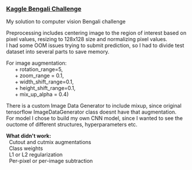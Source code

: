 ### [Kaggle Bengali Challenge](https://www.kaggle.com/c/bengaliai-cv19)

My solution to computer vision Bengali challenge  
  
Preprocessing includes centering image to the region of interest based on pixel values, resizing to 128x128 size and normalizing pixel values.  
I had some OOM issues trying to submit prediction, so I had to divide test dataset into several parts to save memory.  
  
For image augmentation:   
&nbsp;&nbsp;&nbsp;&nbsp;&nbsp;&nbsp;+ rotation_range=5,  
&nbsp;&nbsp;&nbsp;&nbsp;&nbsp;&nbsp;+ zoom_range = 0.1,  
&nbsp;&nbsp;&nbsp;&nbsp;&nbsp;&nbsp;+ width_shift_range=0.1,  
&nbsp;&nbsp;&nbsp;&nbsp;&nbsp;&nbsp;+ height_shift_range=0.1,  
&nbsp;&nbsp;&nbsp;&nbsp;&nbsp;&nbsp;+ mix_up_alpha = 0.4)  

There is a custom Image Data Generator to include mixup, since original tensorflow ImageDataGenerator class doesnt have that augmentation.  
For model I chose to build my own CNN model, since I wanted to see the ouctome of different structures, hyperparameters etc.

**What didn't work:**  
&nbsp;&nbsp;Cutout and cutmix augmentations  
&nbsp;&nbsp;Class weights  
&nbsp;&nbsp;L1 or L2 regularization  
&nbsp;&nbsp;Per-pixel or per-image subtraction
